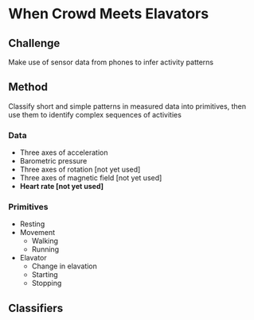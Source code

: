 # When Crowd Meets Elavators

## Challenge
Make use of sensor data from phones to infer activity patterns

## Method
Classify short and simple patterns in measured data into primitives, then use them to identify complex sequences of activities

### Data
* Three axes of acceleration
* Barometric pressure
* Three axes of rotation [not yet used]
* Three axes of magnetic field [not yet used]
* __Heart rate [not yet used]__

### Primitives
* Resting
* Movement
  * Walking
  * Running
* Elavator
  * Change in elavation
  * Starting
  * Stopping

## Classifiers
